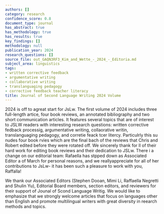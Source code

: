 ```yaml
---
authors: []
category: research
confidence_score: 0.8
document_type: journal
has_abstract: true
has_methodology: true
has_results: true
key_findings: []
methodology: null
publication_year: 2024
research_questions: []
source_file: out_GAQN3RF3_Kim_and_Wette_-_2024_-_Editoria.md
subject_area: linguistics
tags:
- written corrective feedback
- argumentative writing
- collaborative writing
- translanguaging pedagogy
- corrective feedback teacher literacy
title: Journal of Second Language Writing 2024 Volume
---
```


2024 is off to agreat start for JsLw. The first volume of 2024 includes three full-length artice, four book reviews, an annotated bibliography and two short communication articles. It features several topics that are of interest to JSLW readers with interesting research questions: written corrective fedback processig, argumentative writing, collaorative writin, translanguaging pedagogy, and corretie feack tcer litercy. Particulrly this su nudes four book rvies which are the final bach of the reviews that Chris and Robert edited before they were rotated off. We sincerely thank for ll of their hard work for editing book reviews and their dedication to JSLw. There i a change on our editorial team: Rafaella has stpped down as Associated Editor a of March for personal reasons, and we reallyappreciate for all of her contributions to JsLw- it has been such a pleasure to work with you, Raffalla!

We thank our Associated Editors (Stephen Dooan, Mimi Li, Raffaella Negretti and Shulin Yu), Editorial Board members, section editors, and reviewers for their support of Jounal of Scond Language Writig. We would like to emphasize that we strongly welcome articles that focus on languages other than English and promote multilingual writers with great diversity in reearch methods and topics.